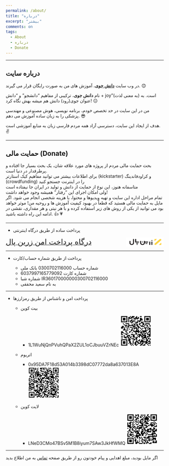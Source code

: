 ```yaml
---
permalink: /about/
title: "درباره"
excerpt: "بیشتر"
comments: on
tags:
  - About
  - درباره
  - Donate
---
```


-------------------------------------
## درباره سایت

در وب سایت <a href="https://daneshjoy.ir"><b>دانش جوی</b></a>، آموزش های من به صورت رایگان قرار می گیرند. :blush:

نام **دانش جوی**، ترکیبی از مفاهیم <q>دانشجو</q> و <q>دانش + joy</q>(به معنی لذت) است.
به عنوان جوی(رود) دانش هم میشه بهش نگاه کرد! :neutral_face:

من در این سایت در حد تخصص خودم، برنامه نویسی، هوش مصنوعی و مهندسی پزشکی را به زبان ساده آموزش می دهم. :sunglasses:

هدف از ایجاد این سایت، دسترسی آزاد همه مردم فارسی زبان به منابع آموزشی است. :v:

-------------------------------------

## حمایت مالی (Donate)

بحث حمایت مالی مردم از پروژه های مورد علاقه شان، یک بحث بسیار جا افتاده و پرطرفدار در دنیا است. <br/>
برای اطلاعات بیشتر می توانید مفاهیم کیک استارتر (kickstarter) و کراودفاندینگ (crowdfunding) را در اینترنت جستجو کنید<br/>
متاسفانه هنوز، این نوع از حمایت از دانش و تولید در ایران جا نیفتاده است <br/>
ولی امکان اجرای این <q>رفتار</q> همیشه وجود خواهد داشت! <br/>
تمام مراحل اداره این سایت و تهیه ویدیوها و محتوا، با هزینه شخصی انجام می شود.
اگر مایل به حمایت مالی هستید
که قطعاً در بهبود کیفیت آموزش ها و روحیه من! موثر خواهد بود
می توانید از یکی از روش های زیر استفاده کرده و با هر نیتی و هر مقداری، نقشی در ادامه این راه داشته باشید. :+1: :heartpulse: <br/>

-------------------------------------

* پرداخت ساده از طریق درگاه اینترنتی

<a href="https://zarinp.al/@saeeddiscovery" class="btn btn--info btn-lg" role="button"><font size="+2"> درگاه پرداخت امن زرین پال </font><img src="../assets/images/zarinpal.png" width="120" height="30" style="float:right;"></a>


-------------------------------------

* پرداخت از طریق شماره حساب/کارت

  * شماره حساب 0300702116000 بانک ملی
  * شماره کارت 6037997165779092
  * شماره شبا IR360170000000300702116000 
  * به نام سعید محققی

-------------------------------------

* پرداخت امن و ناشناس از طریق رمزارزها
  * بیت کوین
    * 1L1WuNjQnPVuhQPaX2ZUL1oCJbuuVZrNEc <a href="../assets/images/BTC.png"><img src="../assets/images/BTC.png" width="100" height="100"></a>
  
  * اتریوم
    * 0x95DA7F18d53A014b3398dC07772da8a637013E8A <a href="../assets/images/ETH.png"><img src="../assets/images/ETH.png" width="100" height="100"></a>
    
  * لایت کوین
    * LNeD3CMo47BSv5M1B8iyum7SAw3JkHfWMQ <a href="../assets/images/LTC.png"><img src="../assets/images/LTC.png" width="100" height="100"></a>

-------------------------------------

اگر مایل بودید، مبلغ اهدایی و پیام خودتون رو از طریق صفحه <a href="https://daneshjoy.ir/contact/">تماس</a> به من اطلاع بدید
